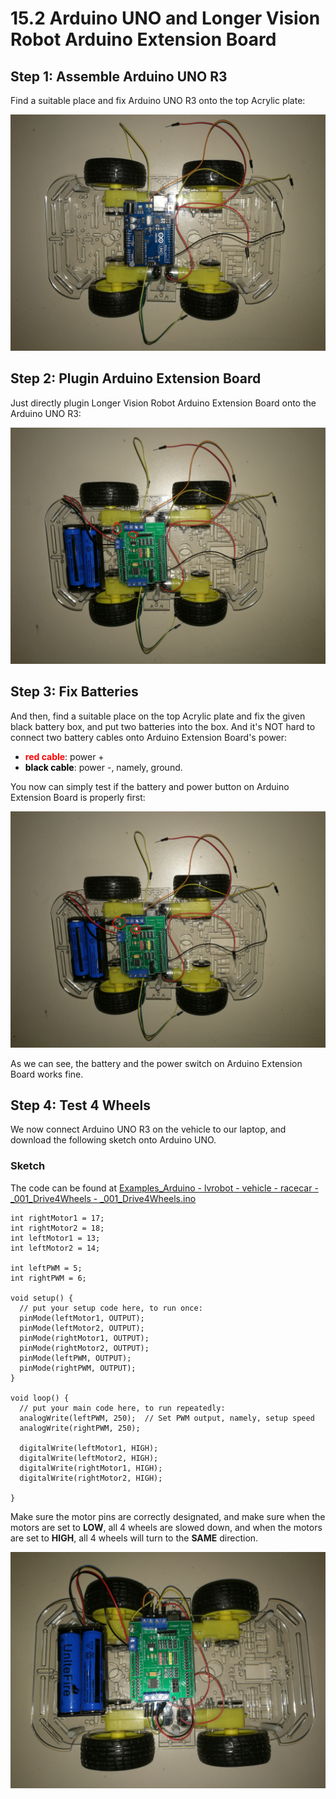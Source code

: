 # 15.2 Arduino UNO and Longer Vision Robot Arduino Extension Board


## Step 1: Assemble Arduino UNO R3

Find a suitable place and fix Arduino UNO R3 onto the top Acrylic plate:

![Image](../../Examples/longervisionrobot/assemble_lvrarduino_01.jpg)


## Step 2:  Plugin Arduino Extension Board

Just directly plugin Longer Vision Robot Arduino Extension Board onto the Arduino UNO R3:

![Image](../../Examples/longervisionrobot/assemble_lvrarduino_02.jpg)


## Step 3: Fix Batteries

And then, find a suitable place on the top Acrylic plate and fix the given black battery box, and put two batteries into the box. And it's NOT hard to connect two battery cables onto Arduino Extension Board's power:
* **<span style="color:red">red cable</span>**: power +
* **<span style="color:black">black cable</span>**: power -, namely, ground.

You now can simply test if the battery and power button on Arduino Extension Board is properly first:

![Image](../../Examples/longervisionrobot/assemble_lvrarduino_03.jpg)

As we can see, the battery and the power switch on Arduino Extension Board works fine.


## Step 4: Test 4 Wheels

We now connect Arduino UNO R3 on the vehicle to our laptop, and download the following sketch onto Arduino UNO. 

### Sketch
The code can be found at [Examples_Arduino - lvrobot - vehicle - racecar - _001_Drive4Wheels - _001_Drive4Wheels.ino](https://github.com/LongerVisionRobot/Examples_Arduino/blob/master/lvrobot/vehicle/racecar/_001_Drive4Wheels/_001_Drive4Wheels.ino)

```
int rightMotor1 = 17;
int rightMotor2 = 18;
int leftMotor1 = 13;
int leftMotor2 = 14;

int leftPWM = 5;
int rightPWM = 6;

void setup() {
  // put your setup code here, to run once:
  pinMode(leftMotor1, OUTPUT);
  pinMode(leftMotor2, OUTPUT);
  pinMode(rightMotor1, OUTPUT);
  pinMode(rightMotor2, OUTPUT);
  pinMode(leftPWM, OUTPUT);
  pinMode(rightPWM, OUTPUT);
}

void loop() {
  // put your main code here, to run repeatedly:
  analogWrite(leftPWM, 250);  // Set PWM output, namely, setup speed
  analogWrite(rightPWM, 250);

  digitalWrite(leftMotor1, HIGH);
  digitalWrite(leftMotor2, HIGH);
  digitalWrite(rightMotor1, HIGH);
  digitalWrite(rightMotor2, HIGH);

}
```

Make sure the motor pins are correctly designated, and make sure when the motors are set to **LOW**, all 4 wheels are slowed down, and when the motors are set to **HIGH**, all 4 wheels will turn to the **SAME** direction.

![Image](../../Examples/longervisionrobot/assemble_lvrarduino_04.jpg)
